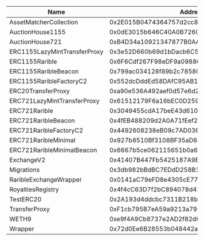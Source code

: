  Name | Address | Url 
 --- | --- | ---
 AssetMatcherCollection | 0x2E015B0474364757d2cc8e28897DCBCdEE07e340 | https://explorer.testnet.mantle.xyz/0x2E015B0474364757d2cc8e28897DCBCdEE07e340 
 AuctionHouse1155 | 0x0dE3015b646C40A0B72603A08558F74AB35084bA | https://explorer.testnet.mantle.xyz/0x0dE3015b646C40A0B72603A08558F74AB35084bA 
 AuctionHouse721 | 0xB4D34a10921347877B0AA7A9DB347871b20b19F5 | https://explorer.testnet.mantle.xyz/0xB4D34a10921347877B0AA7A9DB347871b20b19F5 
 ERC1155LazyMintTransferProxy | 0x3e52D660b69d1bDacb6C513cE085D924F5Cb9c77 | https://explorer.testnet.mantle.xyz/0x3e52D660b69d1bDacb6C513cE085D924F5Cb9c77 
 ERC1155Rarible | 0x6F6Cdf267F98eDF9a098864B91A114fD03623462 | https://explorer.testnet.mantle.xyz/0x6F6Cdf267F98eDF9a098864B91A114fD03623462 
 ERC1155RaribleBeacon | 0x799ac034128f89b2c785809087bc5C66c2EFEea4 | https://explorer.testnet.mantle.xyz/0x799ac034128f89b2c785809087bc5C66c2EFEea4 
 ERC1155RaribleFactoryC2 | 0x552dcDddEd58DAfC95AB1231A9a46E15c34E211A | https://explorer.testnet.mantle.xyz/0x552dcDddEd58DAfC95AB1231A9a46E15c34E211A 
 ERC20TransferProxy | 0xa90e536A492aef0d57e6d295FA17687c3ca93347 | https://explorer.testnet.mantle.xyz/0xa90e536A492aef0d57e6d295FA17687c3ca93347 
 ERC721LazyMintTransferProxy | 0x61512179F6a16bEC0D259d8010CC0485CE363868 | https://explorer.testnet.mantle.xyz/0x61512179F6a16bEC0D259d8010CC0485CE363868 
 ERC721Rarible | 0x3049455cdA17beE43d61090Ec344624aeda72Ed6 | https://explorer.testnet.mantle.xyz/0x3049455cdA17beE43d61090Ec344624aeda72Ed6 
 ERC721RaribleBeacon | 0x4fEB488209d2A0A71fEef28E5fA306F15b2D5FEa | https://explorer.testnet.mantle.xyz/0x4fEB488209d2A0A71fEef28E5fA306F15b2D5FEa 
 ERC721RaribleFactoryC2 | 0x4492608238eB09c7AD036e9C089538a7286B8985 | https://explorer.testnet.mantle.xyz/0x4492608238eB09c7AD036e9C089538a7286B8985 
 ERC721RaribleMinimal | 0x927b8510Bf3108BF35aD6d60316C2f8dAB1BCD9A | https://explorer.testnet.mantle.xyz/0x927b8510Bf3108BF35aD6d60316C2f8dAB1BCD9A 
 ERC721RaribleMinimalBeacon | 0x6667b5ce062115651b0a6f499ac3f24A2DdFCB72 | https://explorer.testnet.mantle.xyz/0x6667b5ce062115651b0a6f499ac3f24A2DdFCB72 
 ExchangeV2 | 0x41407B447Fb5425187A9BCA3a062644EF2410F8D | https://explorer.testnet.mantle.xyz/0x41407B447Fb5425187A9BCA3a062644EF2410F8D 
 Migrations | 0x3db982bBdBC7EDdD258B10Ed7AAE65C82Fdcc73c | https://explorer.testnet.mantle.xyz/0x3db982bBdBC7EDdD258B10Ed7AAE65C82Fdcc73c 
 RaribleExchangeWrapper | 0x0141aC79eFD8e4305cE7785B4483C54d5E968995 | https://explorer.testnet.mantle.xyz/0x0141aC79eFD8e4305cE7785B4483C54d5E968995 
 RoyaltiesRegistry | 0x4f4cC63D7f2bC894078d41f284453062842Afa46 | https://explorer.testnet.mantle.xyz/0x4f4cC63D7f2bC894078d41f284453062842Afa46 
 TestERC20 | 0x2A193d4ddcbc7311B218bA47e63603cc3DBC405F | https://explorer.testnet.mantle.xyz/0x2A193d4ddcbc7311B218bA47e63603cc3DBC405F 
 TransferProxy | 0xF1cb795B7eA59a9213a790f868104c11a14690Fa | https://explorer.testnet.mantle.xyz/0xF1cb795B7eA59a9213a790f868104c11a14690Fa 
 WETH9 | 0xe9f4A9Cb8737e2AD2f82d65d085Ef7faB3f6241D | https://explorer.testnet.mantle.xyz/0xe9f4A9Cb8737e2AD2f82d65d085Ef7faB3f6241D 
 Wrapper | 0x72d0Ee6B28553b048442a9c8DAD6eA33806e9357 | https://explorer.testnet.mantle.xyz/0x72d0Ee6B28553b048442a9c8DAD6eA33806e9357 
